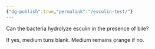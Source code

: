 ```yaml
---
{"dg-publish":true,"permalink":"/esculin-test/"}
---
```


Can the bacteria hydrolyze esculin in the presence of bile?

If yes, medium tuns blank. Medium remains orange if no.